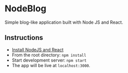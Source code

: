 # NodeBlog

Simple blog-like application built with Node JS and React.

## Instructions

- [Install NodeJS and React](https://reactjs.org/tutorial/tutorial.html#setup-option-2-local-development-environment)
- From the root directory: `npm install`
- Start development server: `npm start`
- The app will be live at `localhost:3000`.
